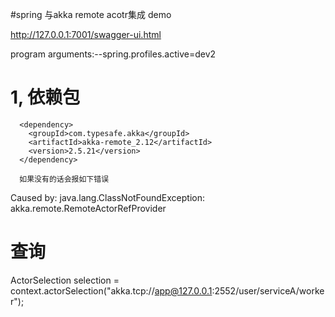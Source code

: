 #spring 与akka remote acotr集成 demo

http://127.0.0.1:7001/swagger-ui.html

  program arguments:--spring.profiles.active=dev2
  
#  1, 依赖包
      <dependency>
        <groupId>com.typesafe.akka</groupId>
        <artifactId>akka-remote_2.12</artifactId>
        <version>2.5.21</version>
      </dependency>
      
      如果没有的话会报如下错误
Caused by: java.lang.ClassNotFoundException: akka.remote.RemoteActorRefProvider

#  查询

ActorSelection selection =
  context.actorSelection("akka.tcp://app@127.0.0.1:2552/user/serviceA/worker");
  